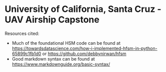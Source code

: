 # University of California, Santa Cruz - UAV Airship Capstone 

Resources cited:
- Much of the foundational HSM code can be found at https://towardsdatascience.com/how-i-implemented-hfsm-in-python-65899c1fb1d0 or https://github.com/debbynirwan/hfsm
- Good markdown syntax can be found at https://www.markdownguide.org/basic-syntax/